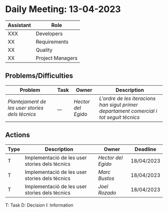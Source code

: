 # Daily Meeting: 13-04-2023

| Assistant | Role             |  
|-----------|------------------|
| XXX       | Developers       |   
| XX        | Requirements     |  
| XX        | Quality          |
| XX        | Project Managers |

## Problems/Difficulties

| Problem                                         | Task | Owner              | Description                                                                             |
|-------------------------------------------------|------|--------------------|-----------------------------------------------------------------------------------------|
| _Plantejament de les user stories dels tècnics_ | __   | _Hector del Egido_ | _L'ordre de les iteracions han sigut primer departament comercial i tot seguit tècnics_ |

## Actions

| Type | Description                                    | Owner              | Deadline   |
|------|------------------------------------------------|--------------------|------------|
| T    | Implementació de les user stories dels tècnics | _Hector del Egido_ | 18/04/2023 |
| T    | Implementació de les user stories dels tècnics | _Marc Bustos_      | 18/04/2023 |
| T    | Implementació de les user stories dels tècnics | _Joel Rozado_      | 18/04/2023 |

T: Task
D: Decision
I: Information
